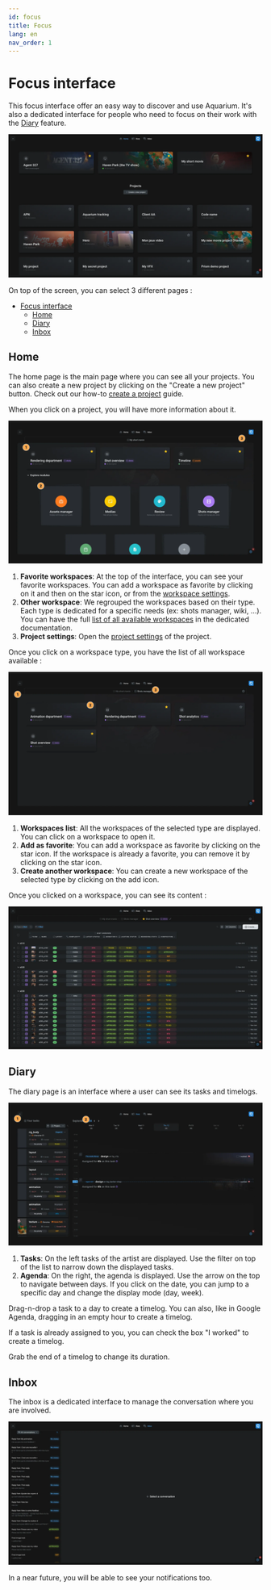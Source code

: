 ```yaml
---
id: focus
title: Focus
lang: en
nav_order: 1
---
```



# Focus interface

This focus interface offer an easy way to discover and use Aquarium. It's also a dedicated interface for people who need to focus on their work with the [Diary](#diary) feature.

![Focus](../../_medias/screenshots/interface-focus.webp)

On top of the screen, you can select 3 different pages :

- [Focus interface](#focus-interface)
  - [Home](#home)
  - [Diary](#diary)
  - [Inbox](#inbox)

## Home

The home page is the main page where you can see all your projects. You can also create a new project by clicking on the "Create a new project" button. Check out our how-to [create a project](../quickstart/manager.md) guide.

When you click on a project, you will have more information about it.

![Focus project](../../_medias/screenshots/focus-project.webp)

1. **Favorite workspaces**: At the top of the interface, you can see your favorite workspaces. You can add a workspace as favorite by clicking on it and then on the <span class="aq-icon outline">star</span> icon, or from the [workspace settings](../applications/workspaces.md#favorites).
2. **Other workspace**: We regrouped the workspaces based on their type. Each type is dedicated for a specific needs (ex: shots manager, wiki, ...). You can have the full [list of all available workspaces](../workspaces/index.md) in the dedicated documentation.
3. **Project settings**: Open the [project settings](../applications/projectsettings.md) of the project.

Once you click on a workspace type, you have the list of all workspace available :

![Focus project workspaces](../../_medias/screenshots/focus-project-workspaces.webp)

1. **Workspaces list**: All the workspaces of the selected type are displayed. You can click on a workspace to open it.
2. **Add as favorite**: You can add a workspace as favorite by clicking on the <span class="aq-icon outline">star</span> icon. If the workspace is already a favorite, you can remove it by clicking on the <span class="aq-icon">star</span> icon.
3. **Create another workspace**: You can create a new workspace of the selected type by clicking on the <span class="aq-icon">add</span> icon.

Once you clicked on a workspace, you can see its content :

![Workspace](../../_medias/screenshots/focus-project-workspace.webp)

## Diary

The diary page is an interface where a user can see its tasks and timelogs.

![Diary](../../_medias/screenshots/focus-diary.webp)

1. **Tasks**: On the left tasks of the artist are displayed. Use the filter on top of the list to narrow down the displayed tasks.
2. **Agenda**: On the right, the agenda is displayed. Use the arrow on the top to navigate between days. If you click on the date, you can jump to a specific day and change the display mode (day, week).

Drag-n-drop a task to a day to create a timelog. You can also, like in Google Agenda, dragging in an empty hour to create a timelog.

If a task is already assigned to you, you can check the box "I worked" to create a timelog.

Grab the end of a timelog to change its duration.

## Inbox

The inbox is a dedicated interface to manage the conversation where you are involved.

![Inbox](../../_medias/screenshots/focus-inbox.webp)

In a near future, you will be able to see your notifications too.


